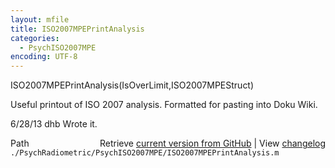 ```yaml
---
layout: mfile
title: ISO2007MPEPrintAnalysis
categories:
  - PsychISO2007MPE
encoding: UTF-8
---
```


ISO2007MPEPrintAnalysis(IsOverLimit,ISO2007MPEStruct)

Useful printout of ISO 2007 analysis.  Formatted for pasting into Doku Wiki.

6/28/13  dhb  Wrote it.


<div class="code_header" style="text-align:right;">
  <span style="float:left;">Path&nbsp;&nbsp;</span> <span class="counter">Retrieve <a href=
  "https://raw.github.com/Psychtoolbox-3/Psychtoolbox-3/beta/./PsychRadiometric/PsychISO2007MPE/ISO2007MPEPrintAnalysis.m">current version from GitHub</a> | View <a href=
  "https://github.com/Psychtoolbox-3/Psychtoolbox-3/commits/beta/./PsychRadiometric/PsychISO2007MPE/ISO2007MPEPrintAnalysis.m">changelog</a></span>
</div>
<div class="code">
  <code>./PsychRadiometric/PsychISO2007MPE/ISO2007MPEPrintAnalysis.m</code>
</div>
